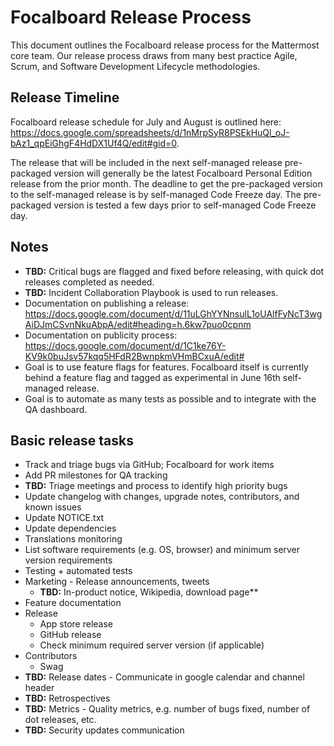 # Focalboard Release Process

This document outlines the Focalboard release process for the Mattermost core team. Our release process draws from many best practice Agile, Scrum, and Software Development Lifecycle methodologies.

## Release Timeline

Focalboard release schedule for July and August is outlined here: https://docs.google.com/spreadsheets/d/1nMrpSyR8PSEkHuQl_oJ-bAz1_qpEiGhgF4HdDX1Uf4Q/edit#gid=0.

The release that will be included in the next self-managed release pre-packaged version will generally be the latest Focalboard Personal Edition release from the prior month. The deadline to get the pre-packaged version to the self-managed release is by self-managed Code Freeze day. The pre-packaged version is tested a few days prior to self-managed Code Freeze day.

## Notes

 - **TBD:** Critical bugs are flagged and fixed before releasing, with quick dot releases completed as needed.
 - **TBD:** Incident Collaboration Playbook is used to run releases.
 - Documentation on publishing a release: https://docs.google.com/document/d/11uLGhYYNnsulL1oUAlfFyNcT3wgAiDJmCSvnNkuAbpA/edit#heading=h.6kw7puo0cpnm 
 - Documentation on publicity process: https://docs.google.com/document/d/1C1ke76Y-KV9k0buJsv57kqq5HFdR2BwnpkmVHmBCxuA/edit# 
 - Goal is to use feature flags for features. Focalboard itself is currently behind a feature flag and tagged as experimental in June 16th self-managed release.
 - Goal is to automate as many tests as possible and to integrate with the QA dashboard.

## Basic release tasks

 - Track and triage bugs via GitHub; Focalboard for work items
 - Add PR milestones for QA tracking
 - **TBD:** Triage meetings and process to identify high priority bugs
 - Update changelog with changes, upgrade notes, contributors, and known issues
 - Update NOTICE.txt
 - Update dependencies
 - Translations monitoring
 - List software requirements (e.g. OS, browser) and minimum server version requirements
 - Testing + automated tests
 - Marketing - Release announcements, tweets
    - **TBD:** In-product notice, Wikipedia, download page**
 - Feature documentation
 - Release
    - App store release
    - GitHub release
    - Check minimum required server version (if applicable)
 - Contributors
    - Swag
 - **TBD:** Release dates - Communicate in google calendar and channel header
 - **TBD:** Retrospectives
 - **TBD:** Metrics - Quality metrics, e.g. number of bugs fixed, number of dot releases, etc.
 - **TBD:** Security updates communication
